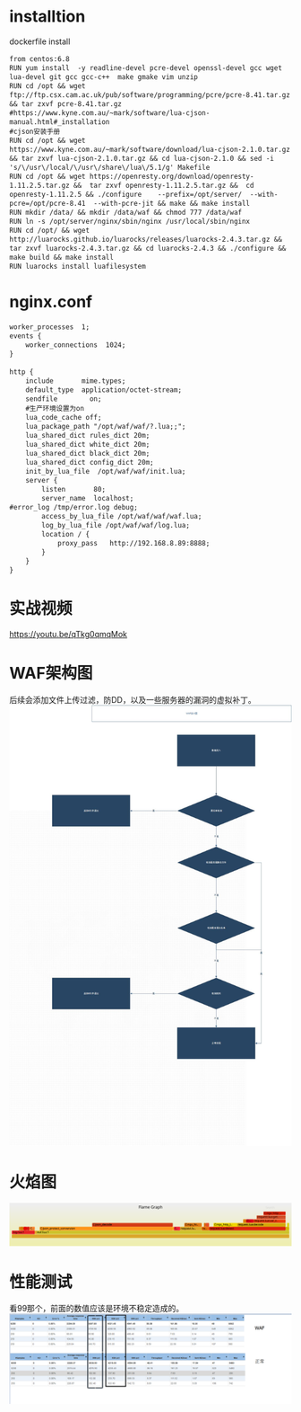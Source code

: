 # installtion
dockerfile install
```
from centos:6.8
RUN yum install  -y readline-devel pcre-devel openssl-devel gcc wget lua-devel git gcc gcc-c++  make gmake vim unzip
RUN cd /opt && wget ftp://ftp.csx.cam.ac.uk/pub/software/programming/pcre/pcre-8.41.tar.gz && tar zxvf pcre-8.41.tar.gz 
#https://www.kyne.com.au/~mark/software/lua-cjson-manual.html#_installation 
#cjson安装手册
RUN cd /opt && wget https://www.kyne.com.au/~mark/software/download/lua-cjson-2.1.0.tar.gz && tar zxvf lua-cjson-2.1.0.tar.gz && cd lua-cjson-2.1.0 && sed -i 's/\/usr\/local/\/usr\/share\/lua\/5.1/g' Makefile
RUN cd /opt && wget https://openresty.org/download/openresty-1.11.2.5.tar.gz &&  tar zxvf openresty-1.11.2.5.tar.gz &&  cd openresty-1.11.2.5 && ./configure    --prefix=/opt/server/  --with-pcre=/opt/pcre-8.41  --with-pcre-jit && make && make install 
RUN mkdir /data/ && mkdir /data/waf && chmod 777 /data/waf
RUN ln -s /opt/server/nginx/sbin/nginx /usr/local/sbin/nginx
RUN cd /opt/ && wget http://luarocks.github.io/luarocks/releases/luarocks-2.4.3.tar.gz && tar zxvf luarocks-2.4.3.tar.gz && cd luarocks-2.4.3 && ./configure && make build && make install 
RUN luarocks install luafilesystem
```
# nginx.conf
```
worker_processes  1;
events {
	worker_connections  1024;
}

http {
	include       mime.types;
	default_type  application/octet-stream;
	sendfile        on;
	#生产环境设置为on
	lua_code_cache off;
	lua_package_path "/opt/waf/waf/?.lua;;"; 
	lua_shared_dict rules_dict 20m;
	lua_shared_dict white_dict 20m;
	lua_shared_dict black_dict 20m;
	lua_shared_dict config_dict 20m;
	init_by_lua_file  /opt/waf/waf/init.lua;
	server {
		listen       80;
		server_name  localhost;
#error_log /tmp/error.log debug;
		access_by_lua_file /opt/waf/waf/waf.lua;
		log_by_lua_file /opt/waf/waf/log.lua;
		location / {
			proxy_pass   http://192.168.8.89:8888;
		}
	}
}
```
# 实战视频
https://youtu.be/qTkg0qmqMok

# WAF架构图
后续会添加文件上传过滤，防DD，以及一些服务器的漏洞的虚拟补丁。
![](https://github.com/yingshang/waf/blob/master/static/waf%E8%AE%BE%E8%AE%A1%E5%9B%BE.jpg)
# 火焰图
![](https://github.com/yingshang/waf/blob/master/static/flame.svg)
# 性能测试
看99那个，前面的数值应该是环境不稳定造成的。
![](https://github.com/yingshang/waf/blob/master/static/waf.png)

